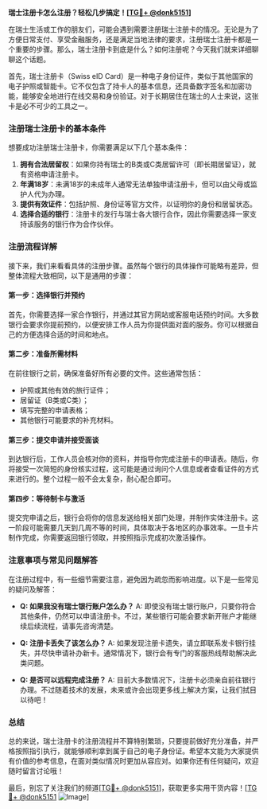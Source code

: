**瑞士注册卡怎么注册？轻松几步搞定！[[TG💪+ @donk5151](https://t.me/s/donk5151)]**

在瑞士生活或工作的朋友们，可能会遇到需要注册瑞士注册卡的情况。无论是为了方便日常支付、享受金融服务，还是满足当地法律的要求，注册瑞士注册卡都是一个重要的步骤。那么，瑞士注册卡到底是什么？如何注册呢？今天我们就来详细聊聊这个话题。

首先，瑞士注册卡（Swiss eID Card）是一种电子身份证件，类似于其他国家的电子护照或智能卡。它不仅包含了持卡人的基本信息，还具备数字签名和加密功能，能够安全地进行在线交易和身份验证。对于长期居住在瑞士的人士来说，这张卡是必不可少的工具之一。

### 注册瑞士注册卡的基本条件

想要成功注册瑞士注册卡，你需要满足以下几个基本条件：

1. **拥有合法居留权**：如果你持有瑞士的B类或C类居留许可（即长期居留证），就有资格申请注册卡。
2. **年满18岁**：未满18岁的未成年人通常无法单独申请注册卡，但可以由父母或监护人代为办理。
3. **提供有效证件**：包括护照、身份证等官方文件，以证明你的身份和居留状态。
4. **选择合适的银行**：注册卡的发行与瑞士各大银行合作，因此你需要选择一家支持该服务的银行作为合作伙伴。

### 注册流程详解

接下来，我们来看看具体的注册步骤。虽然每个银行的具体操作可能略有差异，但整体流程大致相同，以下是通用的步骤：

#### 第一步：选择银行并预约
首先，你需要选择一家合作银行，并通过其官方网站或客服电话预约时间。大多数银行会要求你提前预约，以便安排工作人员为你提供面对面的服务。你可以根据自己的方便选择合适的时间和地点。

#### 第二步：准备所需材料
在前往银行之前，确保准备好所有必要的文件。这些通常包括：
- 护照或其他有效的旅行证件；
- 居留证（B类或C类）；
- 填写完整的申请表格；
- 其他银行可能要求的补充材料。

#### 第三步：提交申请并接受面谈
到达银行后，工作人员会核对你的资料，并指导你完成注册卡的申请表。随后，你将接受一次简短的身份核实过程，这可能是通过询问个人信息或者查看证件的方式来进行的。整个过程一般不会太复杂，耐心配合即可。

#### 第四步：等待制卡与激活
提交完申请之后，银行会将你的信息发送给相关部门处理，并制作实体注册卡。这一阶段可能需要几天到几周不等的时间，具体取决于各地区的办事效率。一旦卡片制作完成，你需要返回银行领取，并按照指示完成初次激活操作。

### 注意事项与常见问题解答

在注册过程中，有一些细节需要注意，避免因为疏忽而影响进度。以下是一些常见的疑问及解答：

- **Q: 如果我没有瑞士银行账户怎么办？**
  A: 即使没有瑞士银行账户，只要你符合其他条件，仍然可以申请注册卡。不过，某些银行可能会要求新开账户才能继续后续流程，请事先咨询清楚。

- **Q: 注册卡丢失了该怎么办？**
  A: 如果发现注册卡遗失，请立即联系发卡银行挂失，并尽快申请补办新卡。通常情况下，银行会有专门的客服热线帮助解决此类问题。

- **Q: 是否可以远程完成注册？**
  A: 目前大多数情况下，注册卡必须亲自前往银行办理。不过随着技术的发展，未来或许会出现更多线上解决方案，让我们拭目以待吧！

### 总结

总的来说，瑞士注册卡的注册流程并不算特别繁琐，只要提前做好充分准备，并严格按照指引执行，就能够顺利拿到属于自己的电子身份证。希望本文能为大家提供有价值的参考信息，在面对类似情况时更加从容应对。如果你还有任何疑问，欢迎随时留言讨论哦！

最后，别忘了关注我们的频道[[TG💪+ @donk5151](https://t.me/s/donk5151)]，获取更多实用干货内容！[[TG💪+ @donk5151](https://t.me/s/donk5151) ![Image](https://i.postimg.cc/rwNCRYN7/Snipaste-2025-04-30-17-27-05.png)]